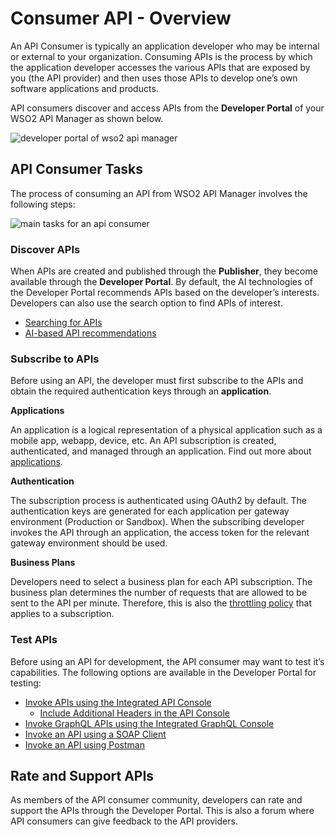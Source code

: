 # Consumer API - Overview

An API Consumer is typically an application developer who may be internal or external to your organization. Consuming APIs is the process by which the application developer accesses the various APIs that are exposed by you (the API provider) and then uses those APIs to develop one’s own software applications and products. 

API consumers discover and access APIs from the **Developer Portal** of your WSO2 API Manager as shown below.

<img src="{{base_path}}/assets/img/get_started/architecture/developer-portal-overview.png" alt="developer portal of wso2 api manager">

## API Consumer Tasks

The process of consuming an API from WSO2 API Manager involves the following steps:

<img src="{{base_path}}/assets/img/consume/api-consumer-workflow.png" alt="main tasks for an api consumer">

### Discover APIs

When APIs are created and published through the **Publisher**, they become available through the **Developer Portal**. By default, the AI technologies of the Developer Portal recommends APIs based on the developer’s interests. Developers can also use the search option to find APIs of interest.

-   <a href="{{base_path}}/consume/discover-apis/search">Searching for APIs</a>
-   <a href="{{base_path}}/consume/discover-apis/api-recommendations">AI-based API recommendations</a>

### Subscribe to APIs

Before using an API, the developer must first subscribe to the APIs and obtain the required authentication keys through an **application**.

**Applications**

An application is a logical representation of a physical application such as a mobile app, webapp, device, etc. An API subscription is created, authenticated, and managed through an application. Find out more about [applications]({{base_path}}/consume/manage-application/create-application).

**Authentication**

The subscription process is authenticated using OAuth2 by default. The authentication keys are generated for each application per gateway environment (Production or Sandbox). When the subscribing developer invokes the API through an application, the access token for the relevant gateway environment should be used.

**Business Plans**

Developers need to select a business plan for each API subscription. The business plan determines the number of requests that are allowed to be sent to the API per minute. Therefore, this is also the [throttling policy]({{base_path}}/design/rate-limiting/introducing-throttling-use-cases) that applies to a subscription.

### Test APIs

Before using an API for development, the API consumer may want to test it’s capabilities. The following options are available in the Developer Portal for testing:

-   <a href="{{base_path}}/consume/invoke-apis/invoke-apis-using-tools/invoke-an-api-using-the-integrated-api-console">Invoke APIs using the Integrated API Console</a>
    -   <a href="{{base_path}}/consume/invoke-apis/invoke-apis-using-tools/include-additional-headers-in-the-api-console">Include Additional Headers in the API Console</a>
-   <a href="{{base_path}}/consume/invoke-apis/invoke-apis-using-tools/invoke-an-graphql-api-using-the-integrated-graphql-console">Invoke GraphQL APIs using the Integrated GraphQL Console</a>
-   <a href="{{base_path}}/consume/invoke-apis/invoke-apis-using-tools/invoke-an-api-using-a-soap-client">Invoke an API using a SOAP Client</a>
-   <a href="{{base_path}}/consume/invoke-apis/invoke-apis-using-tools/try-out-using-postman">Invoke an API using Postman</a>

## Rate and Support APIs

As members of the API consumer community, developers can rate and support the APIs through the Developer Portal. This is also a forum where API consumers can give feedback to the API providers.
